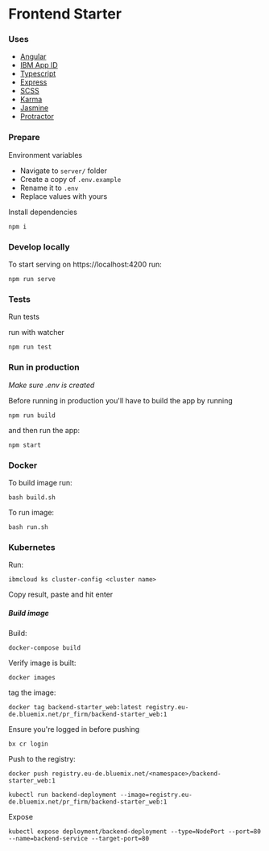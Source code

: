 # Frontend Starter

### Uses
* [Angular](https://angular.io/)
* [IBM App ID](https://www.ibm.com/cloud/app-id)
* [Typescript](https://www.typescriptlang.org/)
* [Express](https://expressjs.com/)
* [SCSS](https://sass-lang.com/)
* [Karma](https://karma-runner.github.io)
* [Jasmine](https://jasmine.github.io/)
* [Protractor](https://www.protractortest.org/#/)

### Prepare

Environment variables

* Navigate to `server/` folder
* Create a copy of `.env.example`
* Rename it to `.env`
* Replace values with yours

Install dependencies

```
npm i
```

### Develop locally

To start serving on https://localhost:4200 run:
```
npm run serve
```

### Tests

Run tests

run with watcher
```
npm run test
```

### Run in production

*Make sure .env is created*

Before running in production you'll have to build the app by running

```
npm run build
```

and then run the app:

```
npm start
```

### Docker
To build image run:
```
bash build.sh
```

To run image:
```
bash run.sh
```

### Kubernetes
Run:

```
ibmcloud ks cluster-config <cluster name>
```

Copy result, paste and hit enter


##### Build image

Build:
```
docker-compose build
```

Verify image is built:
```
docker images
```

tag the image:
```
docker tag backend-starter_web:latest registry.eu-de.bluemix.net/pr_firm/backend-starter_web:1
```

Ensure you're logged in before pushing
```
bx cr login
```

Push to the registry:
```
docker push registry.eu-de.bluemix.net/<namespace>/backend-starter_web:1
```

```
kubectl run backend-deployment --image=registry.eu-de.bluemix.net/pr_firm/backend-starter_web:1
```

Expose
```
kubectl expose deployment/backend-deployment --type=NodePort --port=80 --name=backend-service --target-port=80
```
